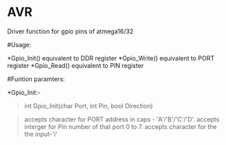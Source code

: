 # AVR
Driver function for gpio pins of atmega16/32

#Usage:

*Gpio_Init() equivalent to DDR register
*Gpio_Write() equivalent to PORT register
*Gpio_Read() equivalent to PIN register

#Funtion paramters:

*Gpio_Init:-

>int Gpio_Init(char Port, int Pin, bool Direction)

>accepts character for PORT address in caps - 'A'/'B'/'C'/'D'.
>accepts interger for Pin number of that port 0 to 7.
>accepts character for the the input-'i'
>

